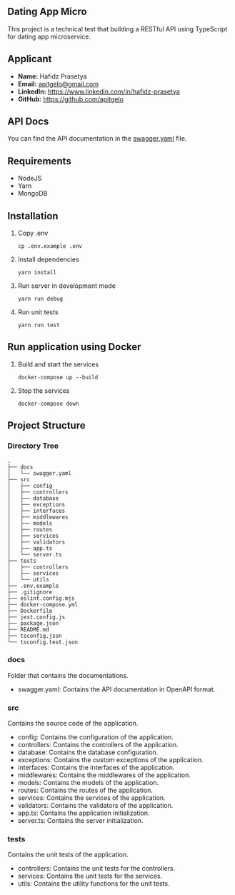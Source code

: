 ## Dating App Micro
This project is a technical test that building a RESTful API using TypeScript for dating app microservice.

## Applicant
- **Name:** Hafidz Prasetya
- **Email:** apitgelo@gmail.com
- **LinkedIn:** https://www.linkedin.com/in/hafidz-prasetya
- **GitHub:** https://github.com/apitgelo

## API Docs
You can find the API documentation in the [swagger.yaml](./docs/swagger.yaml) file.

## Requirements
- NodeJS
- Yarn
- MongoDB

## Installation
1. Copy .env
   ```
   cp .env.example .env
   ```
1. Install dependencies
   ```
   yarn install
   ```
1. Run server in development mode
   ```
   yarn run debug
   ```
1. Run unit tests
   ```
   yarn run test
   ```

## Run application using Docker
1. Build and start the services
   ```
   docker-compose up --build
   ```
1. Stop the services
   ```
   docker-compose down
   ```

## Project Structure
### Directory Tree
```
.
├── docs
│   └── swagger.yaml
├── src
│   ├── config
│   ├── controllers
│   ├── database
│   ├── exceptions
│   ├── interfaces
│   ├── middlewares
│   ├── models
│   ├── routes
│   ├── services
│   ├── validators
│   ├── app.ts
│   └── server.ts
├── tests
│   ├── controllers
│   ├── services
│   └── utils
├── .env.example
├── .gitignore
├── eslint.config.mjs
├── docker-compose.yml
├── Dockerfile
├── jest.config.js
├── package.json
├── README.md
├── tsconfig.json
└── tsconfig.test.json
```

### docs
Folder that contains the documentations.
- swagger.yaml: Contains the API documentation in OpenAPI format.

### src
Contains the source code of the application.
- config: Contains the configuration of the application.
- controllers: Contains the controllers of the application.
- database: Contains the database configuration.
- exceptions: Contains the custom exceptions of the application.
- interfaces: Contains the interfaces of the application.
- middlewares: Contains the middlewares of the application.
- models: Contains the models of the application.
- routes: Contains the routes of the application.
- services: Contains the services of the application.
- validators: Contains the validators of the application.
- app.ts: Contains the application initialization.
- server.ts: Contains the server initialization.

### tests
Contains the unit tests of the application.
- controllers: Contains the unit tests for the controllers.
- services: Contains the unit tests for the services.
- utils: Contains the utility functions for the unit tests.
